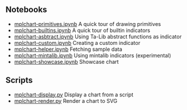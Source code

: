 ## Notebooks
- [mplchart-primitives.ipynb](mplchart-primitives.ipynb) A quick tour of drawing primitives
- [mplchart-builtins.ipynb](mplchart-builtins.ipynb) A quick tour of builtin indicators
- [mplchart-asbtract.ipynb](mplchart-asbtract.ipynb) Using Ta-Lib abstract functions as indicator
- [mplchart-custom.ipynb](mplchart-custom.ipynb) Creating a custom indicator
- [mplchart-helper.ipynb](mplchart-helper.ipynb) Fetching sample data
- [mplchart-mintalib.ipynb](mplchart-mintalib.ipynb) Using mintalib indicators (experimental)
- [mplchart-showcase.ipynb](mplchart-showcase.ipynb) Showcase chart

## Scripts
- [mplchart-display.py](mplchart-display.py) Display a chart from a script
- [mplchart-render.py](mplchart-render.py) Render a chart to SVG

